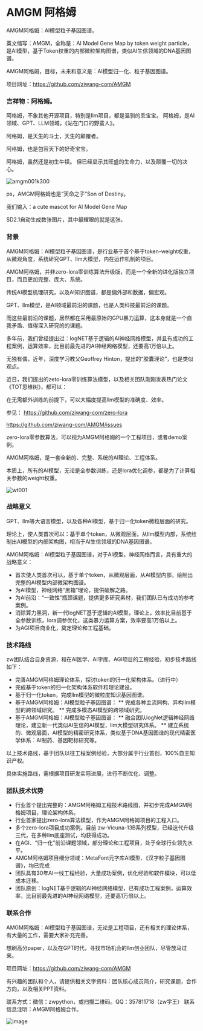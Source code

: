 # AMGM 阿格姆
AMGM阿格姆：AI模型粒子基因图谱。

英文缩写：AMGM，全称是：AI Model Gene Map by token weight particle，是AI模型，基于Token权重的内部微粒架构图谱，类似AI生信领域的DNA基因图谱。

AMGM阿格姆，目标，未来和意义是：AI模型归一化、粒子基因图谱。

项目网址：https://github.com/ziwang-com/AMGM

### 吉祥物：阿格姆。

阿格姆，不象其他开源项目，特别是llm项目，都是温驯的乖宝宝。
阿格姆，是AI领域、GPT、LLM领域，《站在门口的野蛮人》。

阿格姆，是天生的斗士，天生的颠覆者。

阿格姆，也是包容天下的好奇宝宝。

阿格姆，虽然还是初生牛犊。
但已经显示其旺盛的生命力，以及颠覆一切的决心。

![amgm001k300](https://github.com/ziwang-com/AMGM/assets/11691791/5e1187ce-e359-4ee0-8d8f-c4599c2eb8fc)

ps，AMGM阿格姆也是“天命之子”Son of Destiny。

我们输入：a cute mascot for AI Model Gene Map

SD2.1自动生成数张图片，其中最耀眼的就是这张。


### 背景

AMGM阿格姆：AI模型粒子基因图谱，是行业基于首个基于token-weight权重，从微观角度，系统研究GPT、llm大模型，内在运作机制的项目。

AMGM阿格姆，并非zero-lora零训练算法升级版，而是一个全新的进化版独立项目，而且更加完整、庞大、系统。

传统AI模型机理研究，以及AI知识图谱，都是偏外部和数据，偏宏观。

GPT、llm模型，是AI领域最前沿的课题，也是人类科技最前沿的课题。

而这些最前沿的课题，居然都在采用最原始的GPU暴力运算，这本身就是一个自我矛盾、值得深入研究的的课题。

多年前，我们曾经提出过：logNET基于逻辑的AI神经网络模型，并且有成功的工程案例，运算效率，比目前最先进的AI神经网络模型，还要高1万倍以上。

无独有偶，近年，深度学习教父Geoffrey Hinton，提出的“胶囊理论”，也是类似观点。

近日，我们提出的zeto-lora零训练算法模型，以及相关团队刚刚发表热门论文《TOT思维树》，都可以：

在无需额外训练的前提下，可以大幅度提高llm模型的准确度、效率。


参见：	
https://github.com/ziwang-com/zero-lora

https://github.com/ziwang-com/AMGM/issues

zero-lora零参数算法，可以视为AMGM阿格姆的一个工程项目，或者demo案例。

AMGM阿格姆，是一套全新的、完整、系统的AI理论、工程体系。

本质上，所有的AI模型，无论是全参数训练，还是lora优化调参，都是为了计算相关参数的weight权重。

![wt001](https://github.com/ziwang-com/AMGM/assets/11691791/0bda17be-655e-4e52-b7c0-8e0e83fb65ac)


### 战略意义

GPT、llm等大语言模型，以及各种AI模型，基于归一化token微粒层面的研究。

理论上，使人类首次可以：基于单个token，从微观层面，从llm模型内部，系统绘制出AI模型的内部架构图，相当于AI生信领域的DNA基因图谱。

AMGM阿格姆：AI模型粒子基因图谱，对于AI模型，神经网络而言，具有重大的战略意义：

* 首次使人类首次可以，基于单个token，从微观层面，从AI模型内部，绘制出完整的AI模型内部微架构图谱。
* 为AI模型，神经网络“黑箱”理论，提供破解之路。
* 为AI前沿：“一致性”瓶颈课题，提供更多研究素材，我们团队已有成功的参考案例。
* 消除算力黑洞，新一代logNET基于逻辑的AI模型，理论上，效率比目前基于全参数训练，lora调参优化，这类暴力运算方案，效率要高1万倍以上。
* 为AGI项目商业化，奠定理论和工程基础。

### 技术路线

zw团队结合自身资源，和在AI医学、AI字库、AGI项目的工程经验，初步技术路线如下：

* 完善AMGM阿格姆理论体系，探讨token的归一化架构体系。（进行中）
* 完成基于token的归一化架构体系软件和理论建设。
* 基于归一化token，完成llm模型的微粒度知识基因图谱。
* 基于AMGM阿格姆：AI模型粒子基因图谱：
 ** 完成各种主流同构、异构llm模型的跨领域研究。
 ** 完成多模态AI模型的跨领域研究。
* 基于AMGM阿格姆：AI模型粒子基因图谱：
  ** 融合团队logNet逻辑神经网络理论，建立新一代类似AI生信的AI模型，llm大模型研究体系。
  ** 建立系统的、微观层面，AI模型的精密研究体系，类似基于DNA基因图谱的现代精密医学体系：AI制药、基因靶标研究等。

以上技术路线，基于团队以往工程案例经验，大部分属于行业首创，100%自主知识产权。

具体实施路线，需根据项目研发实际进展，进行不断优化、调整。

### 团队技术优势

 * 行业首个提出完整的：AMGM阿格姆工程技术路线图，并初步完成AMGM阿格姆项目，理论架构体系。
 * 行业首家提出zero-lora算法模型，作为AMGM阿格姆项目的工程入口。
 * 多个zero-lora项目成功案例。目前 zw-Vicuna-13B系列模型，已经迭代升级三代，在多种llm底座测试，均获得成功。
 * 在AGI、“归一化”前沿课题领域，部分理论和工程项目，处于全球行业领先水平。
 * AMGM阿格姆项目细分领域：MetaFont元字库AI模型、《汉字粒子基因图谱》，均已完成
 * 团队具有30年AI一线工程经验，大量成功案例，优化经验和软件模块，可以低成本迁移。
 * 团队原创：logNET基于逻辑的AI神经网络模型，已有成功工程案例，运算效率，比目前最先进的AI神经网络模型，还要高1万倍以上。

### 联系合作

AMGM阿格姆：AI模型粒子基因图谱，无论是工程项目，还有相关的理论体系，有大量的工作，需要大家补充完善。

想刷高分paper，以及在GPT时代，寻找市场机会的llm创业团队，尽管放马过来。

项目网址：https://github.com/ziwang-com/AMGM

有兴趣的团队和个人，请提供相关文字资料：团队核心成员简介，研究课题，合作方向，以及相关PPT资料。

联系方式：微信：zwpython，或扫描二维码。QQ：357811718（zw字王） 联系信息注明：AMGM阿格姆合作。

![image](https://github.com/ziwang-com/AMGM/assets/11691791/735d99d0-918d-424d-a5a8-9a47771218b0)

